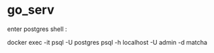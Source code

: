 # go_serv

enter postgres shell :

docker exec -it <container id> psql -U postgres
psql -h localhost -U admin -d matcha
